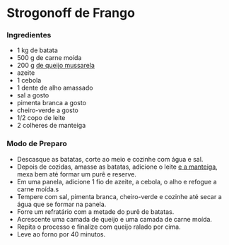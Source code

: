 ﻿#	Strogonoff de Frango

###	Ingredientes

- 1 kg de batata
- 500 g de carne moída
- 200 g [de queijo mussarela](https://blog.tudogostoso.com.br/cardapios/receitas-com-mussarela/)
- azeite
- 1 cebola
- 1 dente de alho amassado
- sal a gosto
- pimenta branca a gosto
- cheiro-verde a gosto
- 1/2 copo de leite
- 2 colheres de manteiga

###	Modo de Preparo	

- Descasque as batatas, corte ao meio e cozinhe com água e sal.
- Depois de cozidas, amasse as batatas, adicione o leite [e a manteiga](https://blog.tudogostoso.com.br/materia/tipos-de-manteiga/), mexa bem até formar um purê e reserve.
- Em uma panela, adicione 1 fio de azeite, a cebola, o alho e refogue a carne moída.s
- Tempere com sal, pimenta branca, cheiro-verde e cozinhe até secar a água que se formar na panela.
- Forre um refratário com a metade do purê de batatas.
- Acrescente uma camada de queijo e uma camada de carne moída.
- Repita o processo e finalize com queijo ralado por cima.
- Leve ao forno por 40 minutos.











